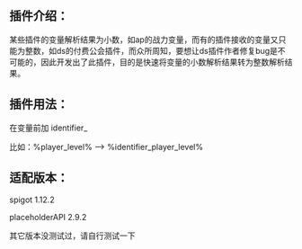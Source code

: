 ## 插件介绍：

某些插件的变量解析结果为小数，如ap的战力变量，而有的插件接收的变量又只能为整数，如ds的付费公会插件，而众所周知，要想让ds插件作者修复bug是不可能的，因此开发出了此插件，目的是快速将变量的小数解析结果转为整数解析结果。



## 插件用法：

在变量前加 identifier_

比如：%player_level%  --> %identifier_player_level%



## 适配版本：

spigot 1.12.2

placeholderAPI 2.9.2

其它版本没测试过，请自行测试一下